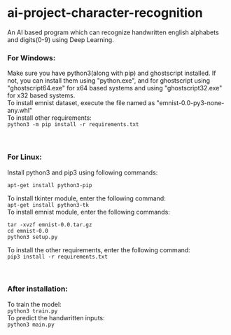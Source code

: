 # ai-project-character-recognition
An AI based program which can recognize handwritten english alphabets and digits(0-9) using Deep Learning.

### For Windows:
Make sure you have python3(along with pip) and ghostscript installed.  If not, you can install them using "python.exe", and for ghostscript using "ghostscript64.exe" for x64 based systems and using "ghostscript32.exe" for x32 based systems.<br>
To install emnist dataset, execute the file named as "emnist-0.0-py3-none-any.whl"<br>
To install other requirements:<br>
```python3 -m pip install -r requirements.txt```<br>
<br>
<br>
### For Linux:
Install python3 and pip3 using following commands:<br>
```apt-get install python3
apt-get install python3-pip
```
To install tkinter module, enter the following command:<br>
```apt-get install python3-tk```<br>
To install emnist module, enter the following commands:<br>
```
tar -xvzf emnist-0.0.tar.gz
cd emnist-0.0
python3 setup.py
```
To install the other requirements, enter the following command:<br>
```pip3 install -r requirements.txt```<br>
<br><br>
### After installation:
To train the model:<br>
```python3 train.py```<br>
To predict the handwritten inputs:<br>
```python3 main.py```<br>
